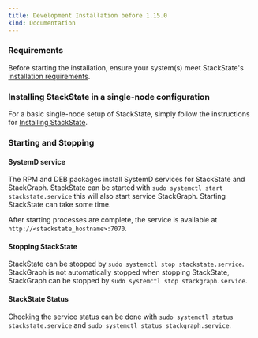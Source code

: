 ```yaml
---
title: Development Installation before 1.15.0
kind: Documentation
---
```


### Requirements

Before starting the installation, ensure your system(s) meet StackState's [installation requirements](/setup/installation/requirements/).

### Installing StackState in a single-node configuration

For a basic single-node setup of StackState, simply follow the instructions for
[Installing StackState](/setup/installation/install_stackstate).

### Starting and Stopping

#### SystemD service

The RPM and DEB packages install SystemD services for StackState and StackGraph. StackState can be started with
`sudo systemctl start stackstate.service` this will also start service StackGraph. Starting StackState can take some time.

After starting processes are complete, the service is available at `http://<stackstate_hostname>:7070`.

#### Stopping StackState

StackState can be stopped by `sudo systemctl stop stackstate.service`. StackGraph is not automatically stopped when stopping StackState, StackGraph can be stopped by `sudo systemctl stop stackgraph.service`.

#### StackState Status

Checking the service status can be done with `sudo systemctl status stackstate.service` and `sudo systemctl status stackgraph.service`.
